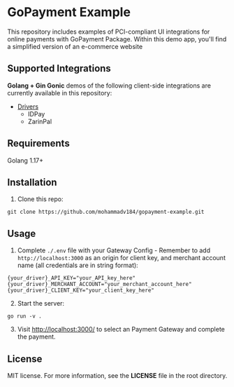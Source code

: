 # GoPayment Example

This repository includes examples of PCI-compliant UI integrations for online payments with GoPayment Package. Within this demo app, you'll find a simplified version of an e-commerce website

## Supported Integrations

**Golang + Gin Gonic** demos of the following client-side integrations are currently available in this repository:

- [Drivers](https://github.com/mohammadv184/gopayment#list-of-available-drivers)
  - IDPay
  - ZarinPal
  
  

## Requirements

Golang 1.17+

## Installation

1. Clone this repo:

```
git clone https://github.com/mohammadv184/gopayment-example.git
```

## Usage

1. Complete `./.env` file with your Gateway Config - Remember to add `http://localhost:3000` as an origin for client key, and merchant account name (all credentials are in string format):

```
{your_driver}_API_KEY="your_API_key_here"
{your_driver}_MERCHANT_ACCOUNT="your_merchant_account_here"
{your_driver}_CLIENT_KEY="your_client_key_here"
```

2. Start the server:

```
go run -v .
```

3. Visit [http://localhost:3000/](http://localhost:3000/) to select an Payment Gateway and complete the payment.

## License

MIT license. For more information, see the **LICENSE** file in the root directory.
